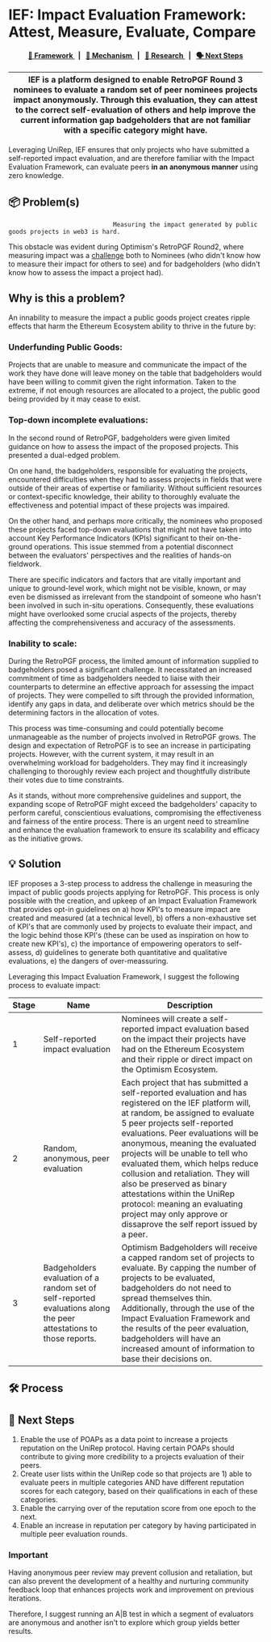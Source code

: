 <p align="center">

# IEF: Impact Evaluation Framework: Attest, Measure, Evaluate, Compare

</p>

<div align="center">
    <h4>
        <a href="/CONTRIBUTING.md">
            👥 Framework
        </a>
        <span>&nbsp;&nbsp;|&nbsp;&nbsp;</span>
        <a href="/CODE_OF_CONDUCT.md">
            🤝 Mechanism
        </a>
        <span>&nbsp;&nbsp;|&nbsp;&nbsp;</span>
        <a href="https://github.com/semaphore-protocol/semaphore/contribute">
            🔎 Research
        </a>
        <span>&nbsp;&nbsp;|&nbsp;&nbsp;</span>
        <a href="https://semaphore.appliedzkp.org/discord">
            🗣️ Next Steps
        </a>
    </h4>
</div>

| IEF is a platform designed to enable RetroPGF Round 3 nominees to evaluate a random set of peer nominees projects impact anonymously. Through this evaluation, they can attest to the correct self-evaluation of others and help improve the current information gap badgeholders that are not familiar with a specific category might have.
| ------------------------------------------------------------------------------------------------------------------------------------------------------------------------------------------------------------------------------------------------------------------- |

Leveraging UniRep, IEF ensures that only projects who have submitted a self-reported impact evaluation, and are therefore familiar with the Impact Evaluation Framework, can evaluate peers **in an anonymous manner** using zero knowledge. 



## 📦 Problem(s)

                                 Measuring the impact generated by public goods projects in web3 is hard. 
This obstacle was evident during Optimism's RetroPGF Round2, where measuring impact was a [challenge](https://optimism.mirror.xyz/7v1DehEY3dpRcYFhqWrVNc9Qj94H2L976LKlWH1FX-8) both to Nominees (who didn't know how to measure their impact for others to see) and for badgeholders (who didn't know how to assess the impact a project had). 

## Why is this a problem?
  An innability to measure the impact a public goods project creates ripple effects that harm the Ethereum Ecosystem ability to thrive in the future by:
  
  ### Underfunding Public Goods: 

Projects that are unable to measure and communicate the impact of the work they have done will leave money on the table that badgeholders would have been willing to commit given the right information. Taken to the extreme, if not enough resources are allocated to a project, the public good being provided by it may cease to exist. 

 ### Top-down incomplete evaluations: 
 
In the second round of RetroPGF, badgeholders were given limited guidance on how to assess the impact of the proposed projects. This presented a dual-edged problem. 

On one hand, the badgeholders, responsible for evaluating the projects, encountered difficulties when they had to assess projects in fields that were outside of their areas of expertise or familiarity. Without sufficient resources or context-specific knowledge, their ability to thoroughly evaluate the effectiveness and potential impact of these projects was impaired. 

On the other hand, and perhaps more critically, the nominees who proposed these projects faced top-down evaluations that might not have taken into account Key Performance Indicators (KPIs) significant to their on-the-ground operations. This issue stemmed from a potential disconnect between the evaluators' perspectives and the realities of hands-on fieldwork. 

There are specific indicators and factors that are vitally important and unique to ground-level work, which might not be visible, known, or may even be dismissed as irrelevant from the standpoint of someone who hasn't been involved in such in-situ operations. Consequently, these evaluations might have overlooked some crucial aspects of the projects, thereby affecting the comprehensiveness and accuracy of the assessments.

### Inability to scale:

During the RetroPGF process, the limited amount of information supplied to badgeholders posed a significant challenge. It necessitated an increased commitment of time as badgeholders needed to liaise with their counterparts to determine an effective approach for assessing the impact of projects. They were compelled to sift through the provided information, identify any gaps in data, and deliberate over which metrics should be the determining factors in the allocation of votes.

This process was time-consuming and could potentially become unmanageable as the number of projects involved in RetroPGF grows. The design and expectation of RetroPGF is to see an increase in participating projects. However, with the current system, it may result in an overwhelming workload for badgeholders. They may find it increasingly challenging to thoroughly review each project and thoughtfully distribute their votes due to time constraints.

As it stands, without more comprehensive guidelines and support, the expanding scope of RetroPGF might exceed the badgeholders' capacity to perform careful, conscientious evaluations, compromising the effectiveness and fairness of the entire process. There is an urgent need to streamline and enhance the evaluation framework to ensure its scalability and efficacy as the initiative grows.

## 💡 Solution

IEF proposes a 3-step process to address the challenge in measuring the impact of public goods projects applying for RetroPGF. 
This process is only possible with the creation, and upkeep of an Impact Evaluation Framework that provides opt-in guidelines on a) how KPI's to measure impact are created and measured (at a technical level), b) offers a non-exhaustive set of KPI's that are commonly used by projects to evaluate their impact, and the logic behind those KPI's (these can be used as inspiration on how to create new KPI's), c) the importance of empowering operators to self-assess, d) guidelines to generate both quantitative and qualitative evaluations, e) the dangers of over-meassuring. 

Leveraging this Impact Evaluation Framework, I suggest the following process to evaluate impact: 


<table>
    <th>Stage</th>
    <th>Name</th>
    <th>Description</th>
    <tbody>
        <tr>
            <td>
                1
            </td>
            <td>
               Self-reported impact evaluation
            </td>
            <td>    
               Nominees will create a self-reported impact evaluation based on the impact their projects have had on the Ethereum Ecosystem and their ripple or direct impact on the Optimism Ecosystem. 
            </td>
        </tr>
        <tr>
            <td>
               2
                </a>
            </td>
            <td>
                Random, anonymous, peer evaluation
            </td>
            <td>    
                Each project that has submitted a self-reported evaluation and has registered on the IEF platform will, at random, be assigned to evaluate 5 peer projects self-reported evaluations. Peer evaluations will be anonymous, meaning the evaluated projects will be unable to tell who evaluated them, which helps reduce collusion and retaliation. They will also be preserved as binary attestations within the UniRep protocol: meaning an evaluating project may only approve or dissaprove the self report issued by a peer. 
            </td>
        </tr>
        <tr>
            <td>
                3
            </td>
            <td>
Badgeholders evaluation of a random set of self-reported evaluations along the peer attestations to those reports.              </td>
            <td>    
              Optimism Badgeholders will receive a capped random set of projects to evaluate. By capping the number of projects to be evaluated, badgeholders do not need to spread themselves thin. Additionally, through the use of the Impact Evaluation Framework and the results of the peer evaluation, badgeholders will have an increased amount of information to base their decisions on. 
            </td>
           <tbody>
</table>

## 🛠 Process



## 📜 Next Steps

1. Enable the use of POAPs as a data point to increase a projects reputation on the UniRep protocol. Having certain POAPs should contribute to giving more credibility to a projects evaluation of their peers. 
2. Create user lists within the UniRep code so that projects are 1) able to evaluate peers in multiple categories AND have different reputation scores for each category, based on their qualifications in each of these categories. 
3. Enable the carrying over of the reputation score from one epoch to the next. 
4. Enable an increase in reputation per category by having participated in multiple peer evaluation rounds. 

### Important


Having anonymous peer review may prevent collusion and retaliation, but can also prevent the development of a healthy and nurturing community feedback loop that enhances projects work and improvement on previous iterations. 

Therefore, I suggest running an A|B test in which a segment of evaluators are anonymous and another isn't to explore which group yields better results. 
